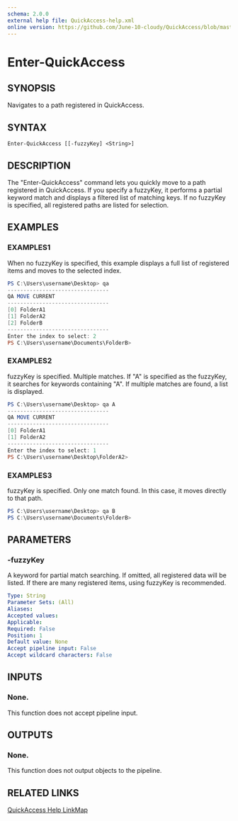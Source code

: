 ```yaml
---
schema: 2.0.0
external help file: QuickAccess-help.xml
online version: https://github.com/June-10-cloudy/QuickAccess/blob/master/docs/en-US/QuickAccess-help.xml 
---
```

# Enter-QuickAccess
## SYNOPSIS
Navigates to a path registered in QuickAccess.
## SYNTAX
```
Enter-QuickAccess [[-fuzzyKey] <String>]
```
## DESCRIPTION
The "Enter-QuickAccess" command lets you quickly move to a path registered in QuickAccess.
If you specify a fuzzyKey, it performs a partial keyword match and displays
a filtered list of matching keys. If no fuzzyKey is specified, all registered
paths are listed for selection.
## EXAMPLES
### EXAMPLES1
When no fuzzyKey is specified, this example displays a full list of registered
items and moves to the selected index.
```PowerShell
PS C:\Users\username\Desktop> qa
--------------------------------
QA MOVE CURRENT
--------------------------------
[0] FolderA1
[1] FolderA2
[2] FolderB
--------------------------------
Enter the index to select: 2
PS C:\Users\username\Documents\FolderB> 
```
### EXAMPLES2 
fuzzyKey is specified. Multiple matches.
If "A" is specified as the fuzzyKey, it searches for keywords containing "A".
If multiple matches are found, a list is displayed.
```PowerShell
PS C:\Users\username\Desktop> qa A
--------------------------------
QA MOVE CURRENT
--------------------------------
[0] FolderA1
[1] FolderA2
--------------------------------
Enter the index to select: 1
PS C:\Users\username\Desktop\FolderA2> 
```
### EXAMPLES3
fuzzyKey is specified. Only one match found. In this case, it moves directly to that path.
```PowerShell
PS C:\Users\username\Desktop> qa B
PS C:\Users\username\Documents\FolderB> 
```
## PARAMETERS
### -fuzzyKey
A keyword for partial match searching.
If omitted, all registered data will be listed.
If there are many registered items, using fuzzyKey is recommended.
```yaml
Type: String
Parameter Sets: (All)
Aliases:
Accepted values:
Applicable:
Required: False
Position: 1
Default value: None
Accept pipeline input: False
Accept wildcard characters: False
```
## INPUTS
### None.
This function does not accept pipeline input.
## OUTPUTS
### None.
This function does not output objects to the pipeline.
## RELATED LINKS
[QuickAccess Help LinkMap](https://github.com/June-10-cloudy/QuickAccess/blob/master/README.md)